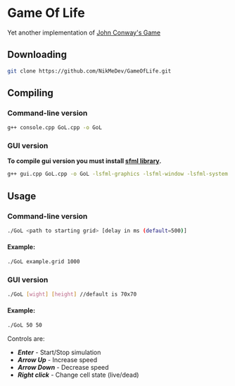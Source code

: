 # Game Of Life
Yet another implementation of [John Conway's Game](https://en.wikipedia.org/wiki/Conway%27s_Game_of_Life "Wikipedia page")

## Downloading
```bash
git clone https://github.com/NikMeDev/GameOfLife.git
```
## Compiling
### Command-line version
```bash
g++ console.cpp GoL.cpp -o GoL
```
### GUI version
**To compile gui version you must install [sfml library](https://www.sfml-dev.org/ "SFML website").**
```bash
g++ gui.cpp GoL.cpp -o GoL -lsfml-graphics -lsfml-window -lsfml-system
```
## Usage
### Command-line version
```bash
./GoL <path to starting grid> [delay in ms (default=500)]
```
#### Example:
```bash
./GoL example.grid 1000
```
### GUI version
```bash
./GoL [wight] [height] //default is 70x70
```
#### Example:
```bash
./GoL 50 50
```
Controls are:
+ ***Enter*** - Start/Stop simulation
+ ***Arrow Up*** - Increase speed
+ ***Arrow Down*** - Decrease speed
+ ***Right click*** - Change cell state (live/dead)